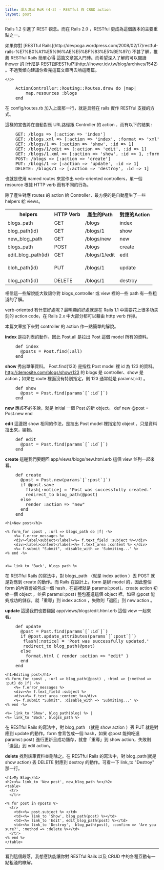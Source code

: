 ```yaml
--- 
title: 深入淺出 RoR (4-3) - RESTful 與 CRUD action
layout: post
---
```


Rails 1.2 引進了 REST 觀念。而在 Rails 2.0 ，RESTful 更成為這個版本的主要重點之一。

<div class="info" markdown="1">
    <p>
        如果你對 [RESTful Rails](http://devpoga.wordpress.com/2008/02/17/restful-rails-%E7%B0%A1%E5%96%AE%E5%BF%83%E5%BE%97/) 不甚了解，推薦 RESTful Rails 簡單心得 這篇文章當入門磚。而希望深入了解的可以閱讀 ihower 的 [什麼是 REST跟RESTful?](http://ihower.idv.tw/blog/archives/1542) 。不過我傾向建議你看完這篇文章再去啃這兩篇。
        
    </p>
</div>
<pre>
    ActionController::Routing::Routes.draw do |map|
        map.resources :blogs
    end
</pre>


在 config/routes.rb 加入上面那一行，就是具體在 rails 實作 RESTful 支援的方式。

這樣的宣告將在自動對應 URL路徑跟 Controller 的 action ，而有以下的結果 :

<pre>
    GET: /blogs => [:action => 'index']
    GET: /blogs.xml => [:action => 'index', :format => 'xml']
    GET: /blogs/1 => [:action => 'show', :id => 1]
    GET: /blogs/1/edit => [:action => 'edit', :id => 1]
    GET: /blogs/1.xml => [:action => 'show', :id => 1, :format => 'xml']
    POST: /blogs => [:action => 'create']
    PUT: /blogs/1 => [:action => 'update', :id => 1]
    DELETE: /blogs/1 => [:action => 'destroy', :id => 1]
</pre>

也就是使用 named routes 來實作出 verb-oriented controllers，單一個 resource 根據 HTTP verb 而有不同的行為。

除了產生對應 routes 的 action 給 Controller，最方便的是自動產生了一些 helpers 給 views。

<table>
<tbody>
<tr>
<th>helpers</th><th>HTTP Verb</th><th>產生的Path</th><th>對應的Action</th>
</tr>
<tr>
<td>blogs_path</td>
<td>GET</td>
<td>/blogs</td>
<td>index</td>
</tr>
<tr>
<td>blog_path(id)</td>
<td>GET</td>
<td>/blogs/1</td>
<td>show</td>
</tr>
<tr>
<td>new_blog_path</td>
<td>GET</td>
<td>/blogs/new</td>
<td>new</td>
</tr>
<tr>
<td>blogs_path</td>
<td>POST</td>
<td>/blogs</td>
<td>create</td>
</tr>
<tr>
<td>edit_blog_path(id)</td>
<td>GET</td>
<td>/blogs/1/edit</td>
<td>edit</td>
</tr>
<tr>
<td>bloh_path(id)</td>
<td>PUT</td>
<td>/blogs/1</td>
<td>
<p>update</p>
</td>
</tr>
<tr>
<td>blog_path(id)</td>
<td>DELETE</td>
<td>/blogs/1</td>
<td>destroy</td>
</tr>
</tbody>
</table>

相信這一些解說能大致讓你對 blogs_controller 或 view 裡的一些 path 有一些粗淺的了解。

verb-oriented 有什麼好處呢？最明顯的好處就是在 Rails 1.1 中需要花上很多功夫刻的 action code，在 Rails 2.x 中大部分都可以藉由 htttp verb 作掉。

 

本篇文章接下來對 controller 的 action 作一點簡單的解說。

**index** 是拉列表的動作。因此 Post.all 是拉出 Post 這個 model 所有的資料。
<pre>
    def index
      @posts = Post.find(:all)
    end
</pre>

**show** 秀出單筆資料。 Post.find(123) 是指找 Post model 裡 id 為 123 的資料。http://demosite.com/blogs/show/123 的 blogs 是 controller、show 是 action；如果在 route 裡面沒有特別指定，則 123 通常就是 params`[`:id`]` 。
<pre>
    def show
      @post = Post.find(params`[`:id`]`)
    end
</pre>

**new** 應該不必多說，就是 initial 一個 Post 的新 object。
  def new
    @post = Post.new
  end

**edit** 這邊跟 show 相同的作法，是拉出 Post model 裡指定的 object ，只是資料拉出來，編輯。
<pre>
    def edit
      @post = Post.find(params`[`:id`]`)
    end
</pre>

**create** 這邊我們要翻回 app/views/blogs/new.html.erb 這個 view 並列一起來看。
<pre>
    def create
      @post = Post.new(params`[`:post`]`)
      if @post.save
        flash[:notice] = 'Post was successfully created.'
        redirect_to blog_path(@post)
      else
        render :action => "new"
      end
    end
</pre>

    
    <h1>New post</h1>

    <% form_for :post , :url => blogs_path do |f| -%>
        <%= f.error_messages %>
        <div><label>subject</label><%= f.text_field :subject %></div>
        <div><label>content</label><%= f.text_area :content %> </div>
        <%= f.submit "Submit", :disable_with => 'Submiting...' %>
    <% end -%>


    <%= link_to 'Back', blogs_path %>

在 RESTful Rails 的寫法中，對 blogs_path （就是 index action ）丟 POST 就是對應到 create 的動作。而 Rails 在設計上，form 是綁 model 的，因此整個 form 的內容會被包成一個 hash，在這裡就是 params`[`:post`]`。create action 初始一個 object ，並把 params`[`:post`]` 整包塞進這個 object 裡。如果 @post 能夠成功的儲存，就「重導」到 index action ，失敗則「退回」到 new action 。

**update** 這邊我們也要翻回 app/views/blogs/edit.html.erb 這個 view  一起來看。

<pre>
    def update
      @post = Post.find(params`[`:id`]`)
      if @post.update_attributes(params`[`:post`]`)
       flash[:notice] = 'Post was successfully updated.'
       redirect_to blog_path(@post)
      else
        format.html { render :action => "edit" }
      end
    end
</pre>

    <h1>Editing post</h1>
    <% form_for :post , :url => blog_path(@post) , :html => {:method => :put} do |f| -%>
        <%= f.error_messages %>
        <div><%= f.text_field :subject %>
        <div><%= f.text_area :content %></div>
        <%= f.submit "Submit", :disable_with => 'Submiting...' %>
    <% end -%>

    <%= link_to 'Show', blog_path(blog) %> |
    <%= link_to 'Back', blogss_path %>

在 RESTful Rails 的寫法中，對 blog_path （就是 show action ）丟 PUT 就是對應到 update 的動作。form 會背包成一個 hash，如果 @post 能夠吃進 params`[`:post`]` 進行更新且成功儲存，就會「重導」到 show action，失敗則「退回」到 edit action。

**delete** 找到該筆資料並刪除之。在 RESTful Rails 的寫法中，對 blog_path(就是 show action) 丟 DELETE 對應到 destroy 的動作。可看一下 link_to "Destroy" 那一行。

    <h1>My Blog</h1>
    <h2><%= link_to 'New post', new_blog_path %></h2>
    <table>
      <tr>
      </tr>

    <% for post in @posts %>
      <tr>
        <td><%= post.subject %> </td>
        <td><%= link_to 'Show', blog_path(post) %></td>
        <td><%= link_to 'Edit', edit_blog_path(post) %></td>
        <td><%= link_to 'Destroy',  blog_path(post), :confirm => 'Are you sure?', :method => :delete %></td>
      </tr>
    <% end %>
    </table>
    
<hr>

看到這個段落，我想應該能讓你對 RESTful Rails 以及 CRUD 中的各種互動有一點粗淺的瞭解。